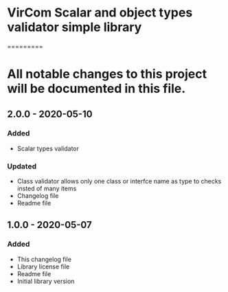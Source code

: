 # VirCom Scalar and object types validator simple library
=========
# All notable changes to this project will be documented in this file.

## 2.0.0 - 2020-05-10
### Added
* Scalar types validator

### Updated
* Class validator allows only one class or interfce name as type to checks insted of many items
* Changelog file
* Readme file

## 1.0.0 - 2020-05-07
### Added
* This changelog file 
* Library license file
* Readme file
* Initial library version